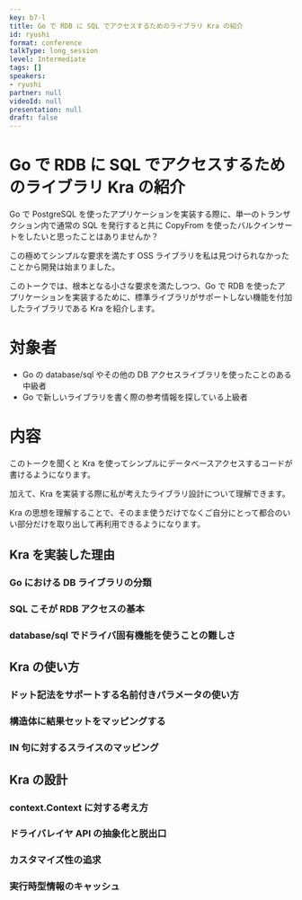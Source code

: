 ```yaml
---
key: b7-l
title: Go で RDB に SQL でアクセスするためのライブラリ Kra の紹介
id: ryushi
format: conference
talkType: long_session
level: Intermediate
tags: []
speakers:
- ryushi
partner: null
videoId: null
presentation: null
draft: false
---
```

# Go で RDB に SQL でアクセスするためのライブラリ Kra の紹介

Go で PostgreSQL を使ったアプリケーションを実装する際に、単一のトランザクション内で通常の SQL を発行すると共に CopyFrom を使ったバルクインサートをしたいと思ったことはありませんか？

この極めてシンプルな要求を満たす OSS ライブラリを私は見つけられなかったことから開発は始まりました。

このトークでは、根本となる小さな要求を満たしつつ、Go で RDB を使ったアプリケーションを実装するために、標準ライブラリがサポートしない機能を付加したライブラリである Kra を紹介します。

# 対象者

- Go の database/sql やその他の DB アクセスライブラリを使ったことのある中級者
- Go で新しいライブラリを書く際の参考情報を探している上級者

# 内容

このトークを聞くと Kra を使ってシンプルにデータベースアクセスするコードが書けるようになります。

加えて、Kra を実装する際に私が考えたライブラリ設計について理解できます。

Kra の思想を理解することで、そのまま使うだけでなくご自分にとって都合のいい部分だけを取り出して再利用できるようになります。

## Kra を実装した理由

### Go における DB ライブラリの分類

### SQL こそが RDB アクセスの基本

### database/sql でドライバ固有機能を使うことの難しさ

## Kra の使い方

### ドット記法をサポートする名前付きパラメータの使い方

### 構造体に結果セットをマッピングする

### IN 句に対するスライスのマッピング

## Kra の設計

### context.Context に対する考え方

### ドライバレイヤ API の抽象化と脱出口

### カスタマイズ性の追求

### 実行時型情報のキャッシュ
